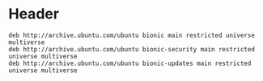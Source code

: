 # Header

    deb http://archive.ubuntu.com/ubuntu bionic main restricted universe multiverse
    deb http://archive.ubuntu.com/ubuntu bionic-security main restricted universe multiverse
    deb http://archive.ubuntu.com/ubuntu bionic-updates main restricted universe multiverse
